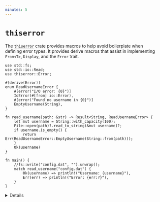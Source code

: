 ```yaml
---
minutes: 5
---
```


# `thiserror`

The [`thiserror`](https://docs.rs/thiserror/) crate provides macros to help
avoid boilerplate when defining error types. It provides derive macros that
assist in implementing `From<T>`, `Display`, and the `Error` trait.

```rust,editable,compile_fail
use std::fs;
use std::io::Read;
use thiserror::Error;

#[derive(Error)]
enum ReadUsernameError {
    #[error("I/O error: {0}")]
    IoError(#[from] io::Error),
    #[error("Found no username in {0}")]
    EmptyUsername(String),
}

fn read_username(path: &str) -> Result<String, ReadUsernameError> {
    let mut username = String::with_capacity(100);
    File::open(path)?.read_to_string(&mut username)?;
    if username.is_empty() {
        return Err(ReadUsernameError::EmptyUsername(String::from(path)));
    }
    Ok(username)
}

fn main() {
    //fs::write("config.dat", "").unwrap();
    match read_username("config.dat") {
        Ok(username) => println!("Username: {username}"),
        Err(err) => println!("Error: {err:?}"),
    }
}
```

<details>

- The `Error` derive macro is provided by `thiserror`, and has lots of useful
  attributes to help define error types in a compact way.
- The message from `#[error]` is used to derive the `Display` trait.
- Note that the (`thiserror::`)`Error` derive macro, while it has the effect of
  implementing the (`std::error::`)`Error` trait, is not the same this; traits
  and macros do not share a namespace.

</details>
